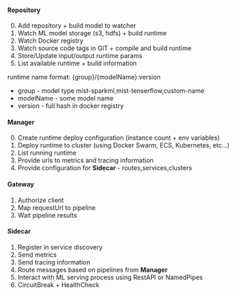 #### Repository
0. Add repository + build model to watcher
1. Watch ML model storage (s3, hdfs) + build runtime
2. Watch Docker registry
3. Watch source code tags in GIT + compile and build runtime
4. Store/Update input/output runtime params
5. List available runtime + build information
 
runtime name format: {group}/{modelName}:version
- group - model type mist-sparkml,mist-tenserflow,custom-name 
- modelName - some model name
- version - full hash in docker registry 

#### Manager
0. Create runtime deploy configuration (instance count + env variables)
1. Deploy runtime to cluster (using Docker Swarm, ECS, Kubernetes, etc...)
2. List running runtime 
3. Provide urls to metrics and tracing information
4. Provide configuration for **Sidecar** - routes,services,clusters

#### Gateway
1. Authorize client
2. Map requestUrl to pipeline
3. Wait pipeline results

#### Sidecar
1. Register in service discovery
2. Send metrics
3. Send tracing information
4. Route messages based on pipelines from **Manager**
5. Interact with ML serving process using RestAPI or NamedPipes
6. CircuitBreak + HealthCheck